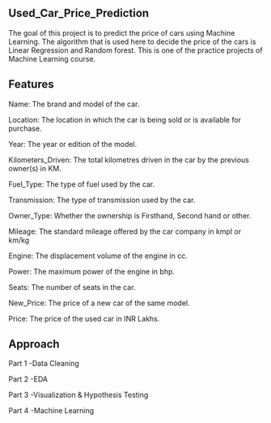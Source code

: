 ## Used_Car_Price_Prediction
The goal of this project is to predict the price of cars using Machine Learning. The algorithm that is used here to decide the price of the cars is Linear Regression and Random forest. This is one of the practice projects of Machine Learning course.

## Features
Name: The brand and model of the car.

Location: The location in which the car is being sold or is available for purchase.

Year: The year or edition of the model.

Kilometers_Driven: The total kilometres driven in the car by the previous owner(s) in KM.

Fuel_Type: The type of fuel used by the car.

Transmission: The type of transmission used by the car.

Owner_Type: Whether the ownership is Firsthand, Second hand or other.

Mileage: The standard mileage offered by the car company in kmpl or km/kg

Engine: The displacement volume of the engine in cc.

Power: The maximum power of the engine in bhp.

Seats: The number of seats in the car.

New_Price: The price of a new car of the same model.

Price: The price of the used car in INR Lakhs.
## Approach
Part 1 -Data Cleaning

Part 2 -EDA

Part 3 -Visualization & Hypothesis Testing

Part 4 -Machine Learning
